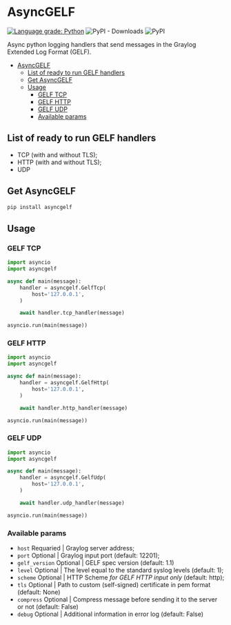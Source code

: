 # AsyncGELF
[![Language grade: Python](https://img.shields.io/lgtm/grade/python/g/malinkinsa/asyncgelf.svg?logo=lgtm&logoWidth=18)](https://lgtm.com/projects/g/malinkinsa/asyncgelf/context:python)
![PyPI - Downloads](https://img.shields.io/pypi/dm/asyncgelf)
![PyPI](https://img.shields.io/pypi/v/asyncgelf)

Async python logging handlers that send messages in the Graylog Extended Log Format (GELF).

- [AsyncGELF](#asyncgelf)
  - [List of ready to run GELF handlers](#list-of-ready-to-run-gelf-handlers)
  - [Get AsyncGELF](#get-asyncgelf)
  - [Usage](#usage)
    - [GELF TCP](#gelf-tcp)
    - [GELF HTTP](#gelf-http)
    - [GELF UDP](#gelf-udp)
    - [Available params](#available-params)

## List of ready to run GELF handlers
- TCP (with and without TLS);
- HTTP (with and without TLS);
- UDP

## Get AsyncGELF
```python
pip install asyncgelf
```

## Usage

### GELF TCP

```python
import asyncio
import asyncgelf

async def main(message):
    handler = asyncgelf.GelfTcp(
        host='127.0.0.1',
    )

    await handler.tcp_handler(message)

asyncio.run(main(message))
```

### GELF HTTP 

```python
import asyncio
import asyncgelf

async def main(message):
    handler = asyncgelf.GelfHttp(
        host='127.0.0.1',
    )

    await handler.http_handler(message)

asyncio.run(main(message))
```

### GELF UDP
```python
import asyncio
import asyncgelf

async def main(message):
    handler = asyncgelf.GelfUdp(
        host='127.0.0.1',
    )

    await handler.udp_handler(message)

asyncio.run(main(message))
```

### Available params
- ```host``` Requaried | Graylog server address;
- ```port``` Optional | Graylog input port (default: 12201);
- ```gelf_version``` Optional | GELF spec version (default: 1.1)
- ```level``` Optional | The level equal to the standard syslog levels (default: 1);
- ```scheme``` Optional | HTTP Scheme <i>for GELF HTTP input only</i> (default: http);
- ```tls``` Optional | Path to custom (self-signed) certificate in pem format (default: None)
- ```compress``` Optional | Compress message before sending it to the server or not (default: False)
- ```debug``` Optional | Additional information in error log (default: False)